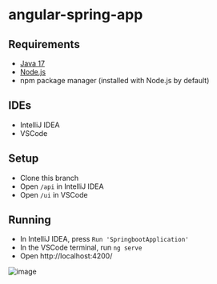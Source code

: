 # angular-spring-app

## Requirements
- [Java 17](https://www.java.com/en/)
- [Node.js](https://nodejs.org/en)
- npm package manager (installed with Node.js by default)

## IDEs
- IntelliJ IDEA
- VSCode

## Setup
- Clone this branch
- Open `/api` in IntelliJ IDEA
- Open `/ui` in VSCode

## Running
- In IntelliJ IDEA, press `Run 'SpringbootApplication'`
- In the VSCode terminal, run `ng serve`
- Open http://localhost:4200/

![image](https://github.com/joelsare/angular-spring-app/assets/60672302/29384757-3c49-4b88-8e7f-951fa789fa94)
